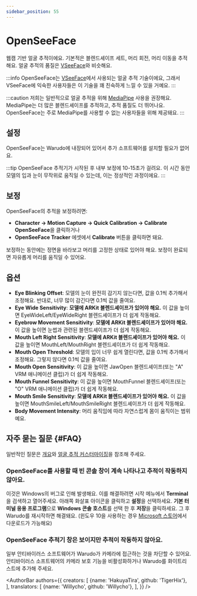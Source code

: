 ```yaml
---
sidebar_position: 55
---
```


# OpenSeeFace

웹캠 기반 얼굴 추적이에요. 기본적은 블렌드셰이프 세트, 머리 회전, 머리 이동을 추적해요. 얼굴 추적의 품질은 [VSeeFace](https://www.vseeface.icu/)와 비슷해요.

:::info
OpenSeeFace는 [VSeeFace](https://www.vseeface.icu/)에서 사용되는 얼굴 추적 기술이에요, 그래서 VSeeFace에 익숙한 사용자들은 이 기술을 꽤 친숙하게 느낄 수 있을 거예요.
:::

:::caution
저희는 일반적으로 얼굴 추적을 위해 [MediaPipe](./mediapipe.md) 사용을 권장해요. MediaPipe는 더 많은 블렌드셰이프를 추적하고, 추적 품질도 더 뛰어나요. OpenSeeFace는 주로 MediaPipe를 사용할 수 없는 사용자들을 위해 제공돼요.
:::

## 설정

OpenSeeFace는 Warudo에 내장되어 있어서 추가 소프트웨어를 설치할 필요가 없어요.

:::tip
OpenSeeFace 추적기가 시작된 후 내부 보정에 10-15초가 걸려요. 이 시간 동안 모델의 입과 눈이 무작위로 움직일 수 있는데, 이는 정상적인 과정이에요.
:::

## 보정

OpenSeeFace의 추적을 보정하려면:
* **Character → Motion Capture → Quick Calibration → Calibrate OpenSeeFace**을 클릭하거나
* **OpenSeeFace Tracker** 에셋에서 **Calibrate** 버튼을 클릭하면 돼요.

보정하는 동안에는 정면을 바라보고 머리를 고정한 상태로 있어야 해요. 보정이 완료되면 자유롭게 머리를 움직일 수 있어요.

## 옵션

* **Eye Blinking Offset**: 모델의 눈이 완전히 감기지 않는다면, 값을 0.1씩 추가해서 조정해요. 반대로, 너무 많이 감긴다면 0.1씩 값을 줄여요.
* **Eye Wide Sensitivity**: **모델에 ARKit 블렌드셰이프가 있어야 해요.** 이 값을 높이면 EyeWideLeft/EyeWideRight 블렌드셰이프가 더 쉽게 작동해요.
* **Eyebrow Movement Sensitivity**: **모델에 ARKit 블렌드셰이프가 있어야 해요.** 이 값을 높이면 눈썹과 관련된 블렌드셰이프가 더 쉽게 작동해요.
* **Mouth Left Right Sensitivity**: **모델에 ARKit 블렌드셰이프가 있어야 해요.** 이 값을 높이면 MouthLeft/MouthRight 블렌드셰이프가 더 쉽게 작동해요.
* **Mouth Open Threshold**: 모델의 입이 너무 쉽게 열린다면, 값을 0.1씩 추가해서 조정해요. 그렇지 않다면 0.1씩 값을 줄여요.
* **Mouth Open Sensitivity**: 이 값을 높이면 JawOpen 블렌드셰이프(또는 "A" VRM 애니메이션 클립)가 더 쉽게 작동해요.
* **Mouth Funnel Sensitivity**: 이 값을 높이면 MouthFunnel 블렌드셰이프(또는 "O" VRM 애니메이션 클립)가 더 쉽게 작동해요.
* **Mouth Smile Sensitivity**: **모델에 ARKit 블렌드셰이프가 있어야 해요.** 이 값을 높이면 MouthSmileLeft/MouthSmileRight 블렌드셰이프가 더 쉽게 작동해요.
* **Body Movement Intensity**: 머리 움직임에 따라 자연스럽게 몸이 움직이는 범위예요.

## 자주 묻는 질문 {#FAQ}

일반적인 질문은 [개요](overview#FAQ)와 [얼굴 추적 커스터마이징](face-tracking#FAQ)을 참조해 주세요.

### OpenSeeFace를 사용할 때 빈 콘솔 창이 계속 나타나고 추적이 작동하지 않아요.

이것은 Windows의 버그로 인해 발생해요. 이를 해결하려면 시작 메뉴에서 **Terminal**을 검색하고 열어주세요. 아래쪽 화살표 아이콘을 클릭하고 **설정**을 선택하세요. **기본 터미널 응용 프로그램**으로 **Windows 콘솔 호스트**를 선택 한 후  **저장**을 클릭하세요. 그 후 Warudo를 재시작하면 해결돼요.
(윈도우 10을 사용하는 경우 [Microsoft 스토어](https://apps.microsoft.com/detail/9n0dx20hk701?hl=ko-kr&gl=KR)에서 다운로드가 가능해요)

### OpenSeeFace 추적기 창은 보이지만 추적이 작동하지 않아요.

일부 안티바이러스 소프트웨어가 Warudo가 카메라에 접근하는 것을 차단할 수 있어요. 안티바이러스 소프트웨어의 카메라 보호 기능을 비활성화하거나 Warudo를 화이트리스트에 추가해 주세요.

<AuthorBar authors={{
  creators: [
    {name: 'HakuyaTira', github: 'TigerHix'},
  ],
  translators: [
    {name: 'Willycho', github: 'Willycho'},
  ],
}} />

